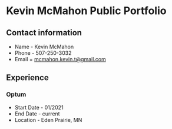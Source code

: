 # Kevin McMahon Public Portfolio
## Contact information
* Name - Kevin McMahon
* Phone - 507-250-3032
* Email = mcmahon.kevin.t@gmail.com

## Experience

### Optum 
* Start Date - 01/2021
* End Date - current
* Location - Eden Prairie, MN

